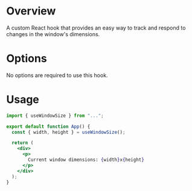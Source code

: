 # Overview

A custom React hook that provides an easy way to track and respond to changes in the window's dimensions.

# Options

No options are required to use this hook.

# Usage

```jsx
import { useWindowSize } from "...";

export default function App() {
  const { width, height } = useWindowSize();

  return (
    <div>
      <p>
        Current window dimensions: {width}x{height}
      </p>
    </div>
  );
}
```
